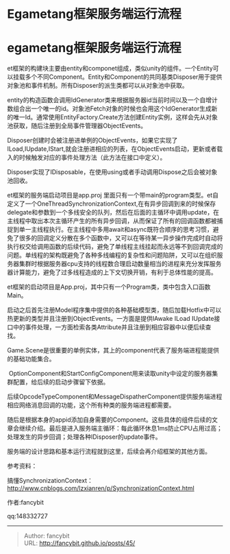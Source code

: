 # Egametang框架服务端运行流程

<div class="header"><h1 class="single-title animate__animated animate__pulse animate__faster">egametang框架服务端运行流程</h1></div>

<div class="content" id="content"><!-- raw HTML omitted --><p>et框架的构建块主要由entity和componet组成，类似unity的组件。一个Entity可以挂载多个不同Component。Entity和Component的共同基类Disposer用于提供对象池和事件机制。所有Disposer的派生类都可以从对象池中获取。</p><p>entity的构造函数会调用IdGenerator类来根据服务器id当前时间以及一个自增计数组合出一个唯一的id。对象池Fetch对象的时候也会用这个IdGenerator生成新的唯一Id。通常使用EntityFactory.Create方法创建Entity实例，这样会先从对象池获取，随后注册到全局事件管理器ObjectEvents。</p><p>Disposer创建时会被注册进单例的ObjectEvents，如果它实现了ILoad,IUpdate,IStart,就会注册进相应的列表，在ObjectEvents启动，更新或者载入的时候触发对应的事件处理方法（此方法在接口中定义）。</p><p>Disposer实现了IDisposable，在使用using或者手动调用Dispose之后会被对象池回收。</p><p>et框架的服务端启动项目是app.proj 里面只有一个带main的program类型。et自定义了一个OneThreadSynchronizationContext,在有异步回调到来的时候保存delegate和参数到一个多线安全的队列，然后在后面的主循环中调用update，在主线程中取出本次主循环产生的所有异步回调，从而保证了所有的回调函数都被捕捉到单一主线程执行。在主线程中多用await和async既符合顺序的思考习惯，避免了很多的回调定义分散在多个函数中，又可以在等待某一异步操作完成时自动将执行权交给调用函数的后续代码，避免了单线程主线挂起而永远等不到回调完成的问题。单线程的架构既避免了各种多线编程的复杂性和问题陷阱，又可以在组织服务器集群时根据服务器cpu支持的线程数合理启动数量相当的进程来充分发挥服务器计算能力，避免了过多线程造成的上下文切换开销，有利于总体性能的提高。</p><p>et框架的启动项目是App.proj，其中只有一个Program类，类中包含入口函数Main。</p><p><!-- raw HTML omitted -->启动之后首先注册Model程序集中提供的各种基础模型类，随后加载Hotfix中可以热更新的类型并且注册到ObjectEvents。一方面是提供IAwake ILoad IUpdate接口中的事件处理，一方面检索各类Attribute并且注册到相应容器中以便后续查找。<!-- raw HTML omitted --></p><p>Game.Scene是很重要的单例实体，其上的component代表了服务端进程能提供的基础功能集合。</p><p>&nbsp;OptionComponent和StartConfigComponent用来读取unity中设定的服务器集群配置，给后续的启动步骤留下依据。</p><p>后续OpcodeTypeComponent和MessageDispatherComponent提供服务端进程相应网络消息回调的功能，这个所有种类的服务端进程都需要。</p><p>随后是根据本身的appid添加自身需要的Component。这些具体的组件后续的文章会继续介绍。最后是进入服务端主循环：每此循环休息1ms防止CPU占用过高；处理发生的异步回调；处理各种IDisposer的update事件。</p><p>服务端的设计思路和基本运行流程就到这里，后续会再介绍框架的其他方面。</p><p></p><p>参考资料：</p><p><!-- raw HTML omitted -->搞懂SynchronizationContext：<!-- raw HTML omitted --><a href="http://www.cnblogs.com/lzxianren/p/SynchronizationContext.html" target="_blank" rel="external nofollow noopener noreferrer">http://www.cnblogs.com/lzxianren/p/SynchronizationContext.html</a><!-- raw HTML omitted --><!-- raw HTML omitted --></p><p></p><p>作者:fancybit</p><p>qq:148332727</p><!-- raw HTML omitted --></div>



---

> Author: fancybit  
> URL: http://fancybit.github.io/posts/45/  

